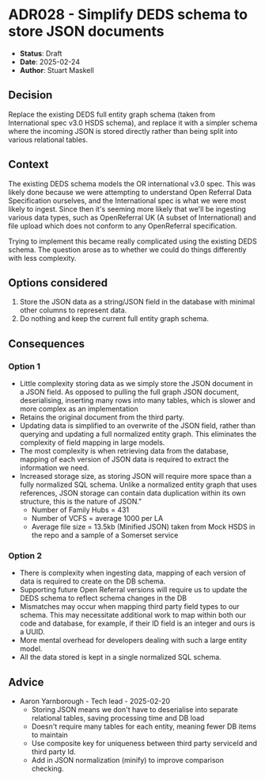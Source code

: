 # ADR028 - Simplify DEDS schema to store JSON documents

- **Status**: Draft
- **Date**: 2025-02-24
- **Author**: Stuart Maskell

## Decision

Replace the existing DEDS full entity graph schema (taken from International spec v3.0 HSDS schema), and replace it with a simpler schema where the incoming JSON is stored directly rather than being split into various relational tables.

## Context

The existing DEDS schema models the OR international v3.0 spec. This was likely done because we were attempting to understand Open Referral Data Specification ourselves, and the International spec is what we were most likely to ingest. Since then it's seeming more likely that we'll be ingesting various data types, such as OpenReferral UK (A subset of International) and file upload which does not conform to any OpenReferral specification.

Trying to implement this became really complicated using the existing DEDS schema. The question arose as to whether we could do things differently with less complexity.


## Options considered


1. Store the JSON data as a string/JSON field in the database with minimal other columns to represent data.
2. Do nothing and keep the current full entity graph schema.

## Consequences

### Option 1

- Little complexity storing data as we simply store the JSON document in a JSON field. As opposed to pulling the full graph JSON document, deserialising, inserting many rows into many tables, which is slower and more complex as an implementation
- Retains the original document from the third party.
- Updating data is simplified to an overwrite of the JSON field, rather than querying and updating a full normalized entity graph. This eliminates the complexity of field mapping in large models.
- The most complexity is when retrieving data from the database, mapping of each version of JSON data is required to extract the information we need.
- Increased storage size, as storing JSON will require more space than a fully normalized SQL schema. Unlike a normalized entity graph that uses references, JSON storage can contain data duplication within its own structure, this is the nature of JSON."
   - Number of Family Hubs = 431
   - Number of VCFS = average 1000 per LA
   - Average file size = 13.5kb (Minified JSON) taken from Mock HSDS in the repo and a sample of a Somerset service

### Option 2

- There is complexity when ingesting data, mapping of each version of data is required to create on the DB schema.
- Supporting future Open Referral versions will require us to update the DEDS schema to reflect schema changes in the DB
- Mismatches may occur when mapping third party field types to our schema. This may necessitate additional work to map within both our code and database, for example, if their ID field is an integer and ours is a UUID.
- More mental overhead for developers dealing with such a large entity model.
- All the data stored is kept in a single normalized SQL schema.

## Advice

- Aaron Yarnborough - Tech lead - 2025-02-20
   - Storing JSON means we don't have to deserialise into separate relational tables, saving processing time and DB load
   - Doesn't require many tables for each entity, meaning fewer DB items to maintain
   - Use composite key for uniqueness between third party serviceId and third party Id.
   - Add in JSON normalization (minify) to improve comparison checking.
